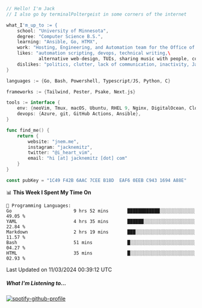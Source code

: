 ```go
// Hello! I'm Jack
// I also go by terminalPoltergeist in some corners of the internet

what_I'm_up_to := {
    school: "University of Minnesota",
    degree: "Computer Science B.S.",
    learning: "Ansible, Go, HTMX",
    work: "Hosting, Engineering, and Automation team for the Office of Information Technology at UMN",
    likes: "automation scripting, devops, technical writing,\
            alternative web-design, TUIs, sharing music with people, coffee",
    dislikes: "politics, clutter, lack of communication, inactivity, Java",
}

languages := {Go, Bash, Powershell, Typescript/JS, Python, C}

frameworks := {Tailwind, Pester, Psake, Next.js}

tools := interface {
    env: {neoVim, Tmux, macOS, Ubuntu, RHEL 9, Nginx, DigitalOcean, Cloudflare},
    devops: {Azure, git, GitHub Actions, Ansible},
}

func find_me() {
    return {
        website: "jnem.me",
        instagram: "jacknemitz",
        twitter: "@i_heart_vim",
        email: "hi [at] jacknemitz [dot] com"
    }
}

const pubKey = "1C49 F42B 6AAC 7CEE B18D  EAF6 0EEB C943 1694 A88E"
```

<!--START_SECTION:waka-->
📊 **This Week I Spent My Time On** 

```text
💬 Programming Languages: 
Go                       9 hrs 52 mins       ████████████░░░░░░░░░░░░░   49.05 % 
YAML                     4 hrs 35 mins       ██████░░░░░░░░░░░░░░░░░░░   22.84 % 
Markdown                 2 hrs 19 mins       ███░░░░░░░░░░░░░░░░░░░░░░   11.57 % 
Bash                     51 mins             █░░░░░░░░░░░░░░░░░░░░░░░░   04.27 % 
HTML                     35 mins             █░░░░░░░░░░░░░░░░░░░░░░░░   02.93 % 
```


 Last Updated on 11/03/2024 00:39:12 UTC
<!--END_SECTION:waka-->

##### What I'm Listening to...

[![spotify-github-profile](https://spotify-github-profile.vercel.app/api/view?uid=jack.nemitz&cover_image=true&show_offline=true&bar_color=53b14f&bar_color_cover=false&background_color=121212FF)](https://spotify-github-profile.vercel.app/api/view?uid=jack.nemitz&redirect=true)
